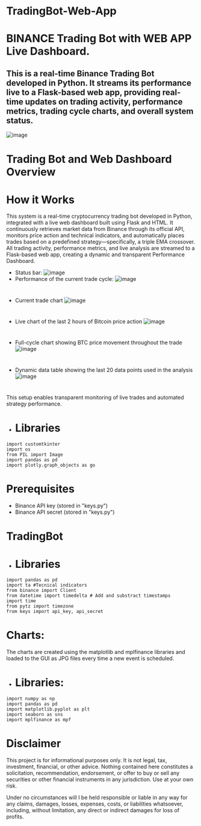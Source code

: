 # TradingBot-Web-App
# BINANCE Trading Bot with WEB APP Live Dashboard.
## This is a real-time Binance Trading Bot developed in Python. It streams its performance live to a Flask-based web app, providing real-time updates on trading activity, performance metrics, trading cycle charts, and overall system status.
![image](https://github.com/FedeMaguire/TradingBot-Web-App/blob/main/final%20images/full_view.jpg?raw=true)

# Trading Bot and Web Dashboard Overview
# How it Works
This system is a real-time cryptocurrency trading bot developed in Python, integrated with a live web dashboard built using Flask and HTML. It continuously retrieves market data from Binance through its official API, monitors price action and technical indicators, and automatically places trades based on a predefined strategy—specifically, a triple EMA crossover. 
All trading activity, performance metrics, and live analysis are streamed to a Flask-based web app, creating a dynamic and transparent Performance Dashboard.
- Status bar:
![image](https://github.com/FedeMaguire/TradingBot-Web-App/blob/main/final%20images/status.jpg?raw=true)
- Performance of the current trade cycle:
![image](https://github.com/FedeMaguire/TradingBot-Web-App/blob/main/final%20images/performance.jpg?raw=true)
# 
- Current trade chart
![image](https://github.com/FedeMaguire/TradingBot-Web-App/blob/main/final%20images/trade_no_info.jpg?raw=true)
# 
- Live chart of the last 2 hours of Bitcoin price action
![image](https://github.com/FedeMaguire/TradingBot-Web-App/blob/main/final%20images/BTC_2_hours.jpg?raw=true)
# 
- Full-cycle chart showing BTC price movement throughout the trade
![image](https://github.com/FedeMaguire/TradingBot-Web-App/blob/main/final%20images/btc_cycle.jpg?raw=true)
# 
- Dynamic data table showing the last 20 data points used in the analysis
![image](https://github.com/FedeMaguire/TradingBot-Web-App/blob/main/final%20images/dataframe.jpg?raw=true)
# 
This setup enables transparent monitoring of live trades and automated strategy performance.
- # Libraries
```
import customtkinter
import os
from PIL import Image
import pandas as pd
import plotly.graph_objects as go
```
 

# Prerequisites
- Binance API key (stored in "keys.py")
- Binance API secret (stored in "keys.py")

# TradingBot
- # Libraries
```
import pandas as pd
import ta #Tecnical indicators
from binance import Client
from datetime import timedelta # Add and substract timestamps
import time
from pytz import timezone
from keys import api_key, api_secret
```
# Charts:
The charts are created using the matplotlib and mplfinance libraries and loaded to the GUI as JPG files every time a new event is scheduled.
- # Libraries:
```
import numpy as np
import pandas as pd
import matplotlib.pyplot as plt
import seaborn as sns
import mplfinance as mpf
```


# Disclaimer
This project is for informational purposes only. It is not legal, tax, investment, financial, or other advice. Nothing contained here constitutes a solicitation, recommendation, endorsement, or offer to buy or sell any securities or other financial instruments in any jurisdiction. Use at your own risk.

Under no circumstances will I be held responsible or liable in any way for any claims, damages, losses, expenses, costs, or liabilities whatsoever, including, without limitation, any direct or indirect damages for loss of profits.
